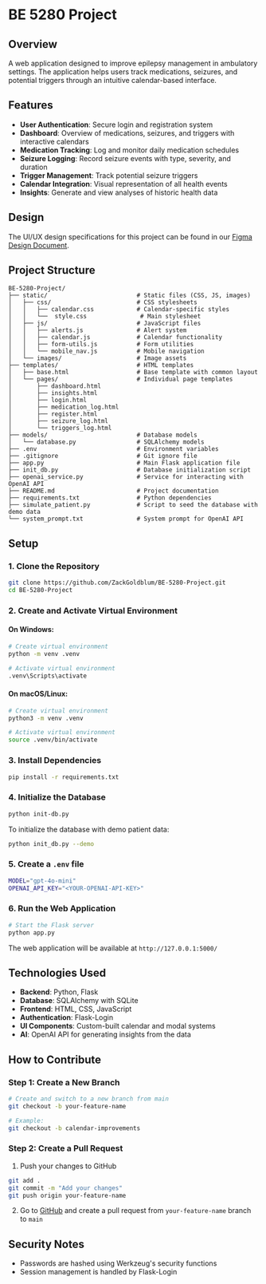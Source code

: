 # BE 5280 Project

## Overview
A web application designed to improve epilepsy management in ambulatory settings. The application helps users track medications, seizures, and potential triggers through an intuitive calendar-based interface.

## Features
- **User Authentication**: Secure login and registration system
- **Dashboard**: Overview of medications, seizures, and triggers with interactive calendars
- **Medication Tracking**: Log and monitor daily medication schedules
- **Seizure Logging**: Record seizure events with type, severity, and duration
- **Trigger Management**: Track potential seizure triggers
- **Calendar Integration**: Visual representation of all health events
- **Insights**: Generate and view analyses of historic health data

## Design
The UI/UX design specifications for this project can be found in our [Figma Design Document](https://www.figma.com/design/xQAEsSvGQf7qSOuBbyZCcJ/BE-5280-Project).

## Project Structure
```
BE-5280-Project/
├── static/                         # Static files (CSS, JS, images)
│   ├── css/                        # CSS stylesheets
│   │   ├── calendar.css            # Calendar-specific styles
│   │   └──  style.css               # Main stylesheet
│   ├── js/                         # JavaScript files
│   │   ├── alerts.js               # Alert system
│   │   ├── calendar.js             # Calendar functionality
│   │   ├── form-utils.js           # Form utilities
│   │   └── mobile_nav.js           # Mobile navigation
│   └── images/                     # Image assets
├── templates/                      # HTML templates
│   ├── base.html                   # Base template with common layout
│   └── pages/                      # Individual page templates
│       ├── dashboard.html
│       ├── insights.html
│       ├── login.html
│       ├── medication_log.html
│       ├── register.html
│       ├── seizure_log.html
│       └── triggers_log.html
├── models/                         # Database models
│   └── database.py                 # SQLAlchemy models
├── .env                            # Environment variables
├── .gitignore                      # Git ignore file
├── app.py                          # Main Flask application file
├── init_db.py                      # Database initialization script
├── openai_service.py               # Service for interacting with OpenAI API
├── README.md                       # Project documentation
├── requirements.txt                # Python dependencies
├── simulate_patient.py             # Script to seed the database with demo data
└── system_prompt.txt               # System prompt for OpenAI API
```

## Setup

### 1. Clone the Repository
```bash
git clone https://github.com/ZackGoldblum/BE-5280-Project.git
cd BE-5280-Project
```

### 2. Create and Activate Virtual Environment

#### On Windows:
```bash
# Create virtual environment
python -m venv .venv

# Activate virtual environment
.venv\Scripts\activate
```

#### On macOS/Linux:
```bash
# Create virtual environment
python3 -m venv .venv

# Activate virtual environment
source .venv/bin/activate
```

### 3. Install Dependencies
```bash
pip install -r requirements.txt
```

### 4. Initialize the Database
```bash
python init-db.py
```

To initialize the database with demo patient data:
```bash
python init_db.py --demo
```

### 5. Create a `.env` file
```bash
MODEL="gpt-4o-mini"
OPENAI_API_KEY="<YOUR-OPENAI-API-KEY>"
```

### 6. Run the Web Application
```bash
# Start the Flask server
python app.py
```

The web application will be available at `http://127.0.0.1:5000/`

## Technologies Used
- **Backend**: Python, Flask
- **Database**: SQLAlchemy with SQLite
- **Frontend**: HTML, CSS, JavaScript
- **Authentication**: Flask-Login
- **UI Components**: Custom-built calendar and modal systems
- **AI**: OpenAI API for generating insights from the data

## How to Contribute

### Step 1: Create a New Branch
```bash
# Create and switch to a new branch from main
git checkout -b your-feature-name

# Example:
git checkout -b calendar-improvements
```

### Step 2: Create a Pull Request
1. Push your changes to GitHub
```bash
git add .
git commit -m "Add your changes"
git push origin your-feature-name
```

2. Go to [GitHub](https://github.com/ZackGoldblum/BE-5280-Project) and create a pull request from `your-feature-name` branch to `main`

## Security Notes
- Passwords are hashed using Werkzeug's security functions
- Session management is handled by Flask-Login